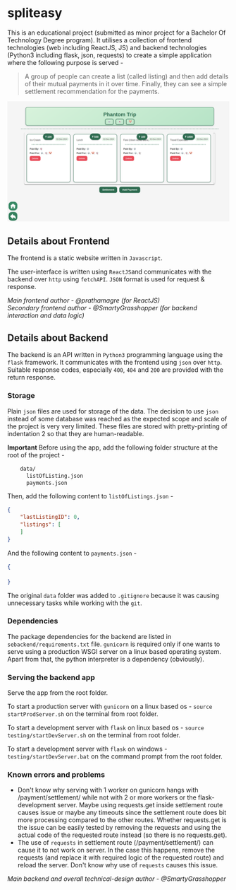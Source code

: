 # spliteasy

This is an educational project (submitted as minor project for 
a Bachelor Of Technology Degree program). It utilises a collection
of frontend technologies (web including ReactJS, JS) and backend
technologies (Python3 including flask, json, requests) to create
a simple application where the following purpose is served -

> A group of people can create a list (called listing) and
> then add details of their mutual payments in it over time.
> Finally, they can see a simple settlement recommendation
> for the payments.

![Payments Page of the app.](screenshots/paymentspage.png)

## Details about Frontend

The frontend is a static website written in `Javascript`.

The user-interface is written using `ReactJS`and communicates 
with the backend over `http` using `fetchAPI`. `JSON` format
is used for request & response.

*Main frontend author - @prathamagre (for ReactJS)* \
*Secondary frontend author - @SmartyGrasshopper (for backend
interaction and data logic)*

## Details about Backend

The backend is an API written in `Python3` programming language
using the `flask` framework. It communicates with the
frontend using `json` over `http`. Suitable response codes, especially
`400`, `404` and `200` are provided with the return response.

### Storage

Plain `json` files are used for storage of the data. The decision to
use `json` instead of some database was reached as the expected scope and scale
of the project is very very limited. These files are stored with pretty-printing
of indentation 2 so that they are human-readable.

**Important**
Before using the app, add the following folder structure at the 
root of the project -

```plaintext
    data/
      listOfListing.json
      payments.json
```

Then, add the following content to `listOfListings.json` -
```json
{
    "lastListingID": 0,
    "listings": [
    ]
}
```
And the following content to `payments.json` -
```json
{
  
}
```

The original `data` folder was added to `.gitignore` because
it was causing unnecessary tasks while working with the `git`.

### Dependencies

The package dependencies for the backend are listed in `sebackend/requirements.txt`
file. `gunicorn` is required only if one wants to serve using a production WSGI server
on a linux based operating system. Apart from that, the python interpreter is 
a dependency (obviously).

### Serving the backend app

Serve the app from the root folder.

To start a production server with `gunicorn` on a linux based os -
`source startProdServer.sh` on the terminal from root folder.

To start a development server with `flask` on linux based os -
`source testing/startDevServer.sh` on the terminal from root folder.

To start a development server with `flask` on windows -
`testing/startDevServer.bat` on the command prompt from the root folder.

### Known errors and problems

- Don't know why serving with 1 worker on gunicorn hangs with /payment/settlement/
while not with 2 or more workers or the flask-development server. Maybe using requests.get inside
settlement route causes issue or maybe any timeouts since the settlement route does bit more processing
compared to the other routes. Whether requests.get is the issue can be easily tested by removing
the requests and using the actual code of the requested route instead (so there is no requests.get).
- The use of `requests` in settlement route (/payment/settlement/) can cause it to not work on server. In the case this happens, remove the requests (and replace it with required logic of the requested route) and reload the server. Don't know why use of  `requests` causes this issue.

*Main backend and overall technical-design author - @SmartyGrasshopper*